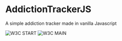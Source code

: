 # AddictionTrackerJS
 A simple addiction tracker made in vanilla Javascript

![W3C START](https://img.shields.io/w3c-validation/html?label=W3C%20START%20PAGE&style=for-the-badge&targetUrl=https%3A%2F%2Fdanieljcode.github.io%2FAddictionTrackerJS%2F)
![W3C MAIN](https://img.shields.io/w3c-validation/html?label=W3C%20MAINPAGE&style=for-the-badge&targetUrl=https%3A%2F%2Fdanieljcode.github.io%2FAddictionTrackerJS%2Fapp.html)
